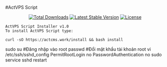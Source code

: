 #ActVPS Script

<p align="center">
<a href="https://packagist.org/packages/s-cart/s-cart"><img src="https://poser.pugx.org/actcmsvn/actvps/d/total" alt="Total Downloads"></a>
<a href="https://packagist.org/packages/s-cart/s-cart"><img src="https://poser.pugx.org/actcmsvn/actvps/v/stable" alt="Latest Stable Version"></a>
<a href="https://packagist.org/packages/s-cart/s-cart"><img src="https://poser.pugx.org/actcmsvn/actvps/license" alt="License"></a>
</p>

```
ActVPS Script Installer v1.0
To install ActVPS Script type: 

curl -sO https://actcms.work/install && bash install
```

sudo su #Đăng nhập vào root
passwd #Đổi mật khẩu tài khoản root
vi /etc/ssh/sshd_config
PermitRootLogin no
PasswordAuthentication no
sudo service sshd restart